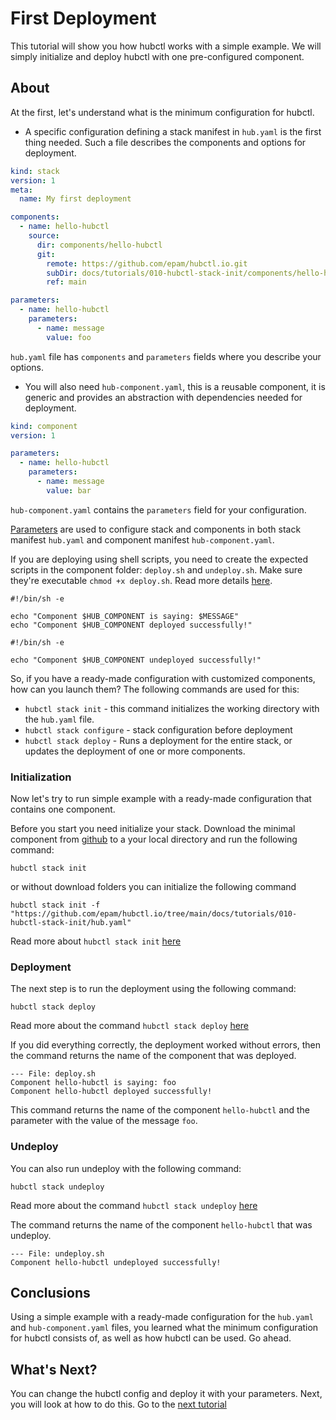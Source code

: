 # First Deployment

This tutorial will show you how hubctl works with a simple example.
We will simply initialize and deploy hubctl with one pre-configured component.

## About

At the first, let's understand what is the minimum configuration for hubctl.

- A specific configuration defining a stack manifest in `hub.yaml` is the first thing needed. Such a file describes the components and options for deployment.

```yaml
kind: stack
version: 1
meta:
  name: My first deployment

components:
  - name: hello-hubctl
    source:
      dir: components/hello-hubctl
      git:
        remote: https://github.com/epam/hubctl.io.git
        subDir: docs/tutorials/010-hubctl-stack-init/components/hello-hubctl
        ref: main

parameters:
  - name: hello-hubctl
    parameters:
      - name: message
        value: foo

```

  `hub.yaml` file has `components` and `parameters` fields where you describe your options.

- You will also need `hub-component.yaml`, this is a reusable component, it is generic and provides an abstraction with dependencies needed for deployment.

```yaml
kind: component
version: 1

parameters:
  - name: hello-hubctl
    parameters:
      - name: message
        value: bar

```

  `hub-component.yaml` contains the `parameters` field for your configuration.

[Parameters](../../../reference/manifests/stack/parameters/) are used to configure stack and components in both stack manifest `hub.yaml` and component manifest `hub-component.yaml`.

If you are deploying using shell scripts, you need to create the expected scripts in the component folder: `deploy.sh` and `undeploy.sh`. Make sure they're executable `chmod +x deploy.sh`.
Read more details [here](../../../reference/components/shell/).

```shell
#!/bin/sh -e

echo "Component $HUB_COMPONENT is saying: $MESSAGE"
echo "Component $HUB_COMPONENT deployed successfully!"
```

```shell
#!/bin/sh -e

echo "Component $HUB_COMPONENT undeployed successfully!"
```

So, if you have a ready-made configuration with customized components, how can you launch them?
The following commands are used for this:

- `hubctl stack init` - this command initializes the working directory with the `hub.yaml` file.
- `hubctl stack configure` - stack configuration before deployment
- `hubctl stack deploy` - Runs a deployment for the entire stack, or updates the deployment of one or more components.

### Initialization

Now let's try to run simple example with a ready-made configuration that contains one component.

Before you start you need initialize your stack.
Download the minimal component from [github](https://github.com/epam/hubctl.io/tree/main/docs/tutorials/010-hubctl-stack-init) to a your local directory and run the following command:

```shell
hubctl stack init
```

or without download folders you can initialize the following command

```shell
hubctl stack init -f "https://github.com/epam/hubctl.io/tree/main/docs/tutorials/010-hubctl-stack-init/hub.yaml"
```

Read more about `hubctl stack init` [here](../../../hubctl/cli/hubctl-stack-init/)

### Deployment

The next step is to run the deployment using the following command:

```shell
hubctl stack deploy
```

Read more about the command `hubctl stack deploy` [here](../../../hubctl/cli/hubctl-stack-deploy/)

If you did everything correctly, the deployment worked without errors, then the command returns the name of the component that was deployed.

```text
--- File: deploy.sh
Component hello-hubctl is saying: foo
Component hello-hubctl deployed successfully!
```

This command returns the name of the component `hello-hubctl` and the parameter with the value of the message `foo`.

### Undeploy

You can also run undeploy with the following command:

```shell
hubctl stack undeploy
```

Read more about the command `hubctl stack undeploy` [here](../../../hubctl/cli/hubctl-stack-undeploy/)

The command returns the name of the component `hello-hubctl` that was undeploy.

```text
--- File: undeploy.sh
Component hello-hubctl undeployed successfully!
```

## Conclusions

Using a simple example with a ready-made configuration for the `hub.yaml` and `hub-component.yaml` files, you learned what the minimum configuration for hubctl consists of, as well as how hubctl can be used. Go ahead.

## What's Next?

You can change the hubctl config and deploy it with your parameters. Next, you will look at how to do this.
Go to the [next tutorial](../../../tutorials/015-hubctl-stack-configure/)
